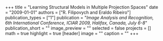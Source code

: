 +++
title = "Learning Structural Models in Multiple Projection Spaces"
date = "2009-01-01"
authors = ["R. Filipovych and Eraldo Ribeiro"]
publication_types = ["1"]
publication = "_Image Analysis and Recognition, 6th International Conference, ICIAR 2009, Halifax, Canada, July 6-8_"
publication_short = ""
image_preview = ""
selected = false
projects = []
math = true
highlight = true
[header]
image = ""
caption = ""
+++

